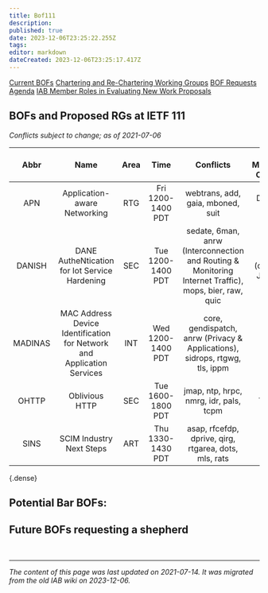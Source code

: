 ```yaml
---
title: Bof111
description: 
published: true
date: 2023-12-06T23:25:22.255Z
tags: 
editor: markdown
dateCreated: 2023-12-06T23:25:17.417Z
---
```



[Current BOFs](https://datatracker.ietf.org/wg/bofs/)
[Chartering and Re-Chartering Working Groups](https://datatracker.ietf.org/group/chartering/)
[BOF Requests](https://datatracker.ietf.org/doc/bof-requests)
[Agenda](https://datatracker.ietf.org/meeting/agenda/)
[IAB Member Roles in Evaluating New Work Proposals](https://www.iab.org/documents/correspondence-reports-documents/2012-2/iab-member-roles-in-evaluating-new-work-proposals/)

## BOFs and Proposed RGs at IETF 111
*Conflicts subject to change; as of 2021-07-06*

| **Abbr** |                                **Name**                                | **Area** |      **Time**     |                                             **Conflicts**                                             | **IAB Member(s) Covering** | **IAB Shepherd** |
|:--------:|:----------------------------------------------------------------------:|:--------:|:-----------------:|:-----------------------------------------------------------------------------------------------------:|:--------------------------:|:----------------:|
| APN      | Application-aware Networking                                           | RTG      | Fri 1200-1400 PDT | webtrans, add, gaia, mboned, suit                                                                     | Deborah, Russ              |                  |
| DANISH   | DANE AutheNtication for Iot Service Hardening                          | SEC      | Tue 1200-1400 PDT | sedate, 6man, anrw (Interconnection and Routing & Monitoring Internet Traffic), mops, bier, raw, quic | Wes (chairing), Jiankang   |                  |
| MADINAS  | MAC Address Device Identification for Network and Application Services | INT      | Wed 1200-1400 PDT | core, gendispatch, anrw (Privacy & Applications), sidrops, rtgwg, tls, ippm                           | Ben                        |                  |
| OHTTP    | Oblivious HTTP                                                         | SEC      | Tue 1600-1800 PDT | jmap, ntp, hrpc, nmrg, idr, pals, tcpm                                                                | Wes, Tommy, David          |                  |
| SINS     | SCIM Industry Next Steps                                               | ART      | Thu 1330-1430 PDT | asap, rfcefdp, dprive, qirg, rtgarea, dots, mls, rats                                                 | Cullen                     |                  |
{.dense}

## Potential Bar BOFs:
## Future BOFs requesting a shepherd

&nbsp;
&nbsp;
&nbsp;

---

*The content of this page was last updated on 2021-07-14. It was migrated from the old IAB wiki on 2023-12-06.*
